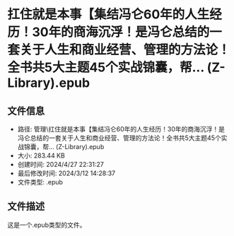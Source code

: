 ﻿# 扛住就是本事【集结冯仑60年的人生经历！30年的商海沉浮！是冯仑总结的一套关于人生和商业经营、管理的方法论！全书共5大主题45个实战锦囊，帮... (Z-Library).epub

## 文件信息
- 路径: 管理\扛住就是本事【集结冯仑60年的人生经历！30年的商海沉浮！是冯仑总结的一套关于人生和商业经营、管理的方法论！全书共5大主题45个实战锦囊，帮... (Z-Library).epub
- 大小: 283.44 KB
- 创建时间: 2024/4/27 22:31:27
- 最后修改时间: 2024/3/12 14:28:37
- 文件类型: .epub

## 文件描述
这是一个.epub类型的文件。


